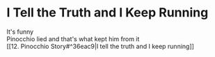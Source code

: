 # I Tell the Truth and I Keep Running

It's funny  
Pinocchio lied and that's what kept him from it  
[[12.  Pinocchio Story#^36eac9|I tell the truth and I keep running]]  
